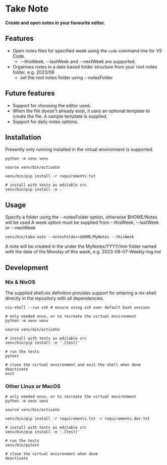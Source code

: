 # Take Note
**Create and open notes in your favourite editor.**

## Features

- Open notes files for specified week using the `code` command line for VS Code.
    - --thisWeek, --lastWeek and --nextWeek are supported.
- Organises notes in a date based folder structure from your root notes folder, e.g. 2023/08
    - set the root notes folder using --notesFolder

## Future features
- Support for choosing the editor used.
- When the file doesn't already exist, it uses an optional template to create the file. A sample template is supplied.
- Support for daily notes options.


## Installation

Presently only running installed in the virtual environment is supported.

```
python -m venv venv 

source venv/bin/activate

venv/bin/pip install -r requirements.txt

# install with tests as editable src
venv/bin/pip install -e .

```

## Usage

Specify a folder using the --notesFolder option, otherwise $HOME/Notes will be used
A week option must be supplied from --thisWeek, --lastWeek or --nextWeek

```
venv/bin/take-note --notesFolder=$HOME/MyNotes --thisWeek
```

A note will be created in the under the MyNotes/YYYY/mm folder named with the date of the Monday of this week, e.g. 2023-08-07-Weekly-log.md



## Development

### Nix & NixOS

The supplied shell.nix definition provides support for entering a nix-shell directly in the repository with all dependencies.

````
nix-shell --run zsh # ensure using zsh over default bash session

# only needed once, or to recreate the virtual environment
python -m venv venv 

source venv/bin/activate

# install with tests as editable src
venv/bin/pip install -e '.[test]'

# run the tests
pytest

# close the virtual environment and exit the shell when done
deactivate
exit
````


### Other Linux or MacOS

````
# only needed once, or to recreate the virtual environment
python -m venv venv 

source venv/bin/activate

venv/bin/pip install -r requirements.txt -r requirements.dev.txt

# install with tests as editable src
venv/bin/pip install -e '.[test]'

# run the tests
venv/bin/pytest

# close the virtual environment when done
deactivate
````
